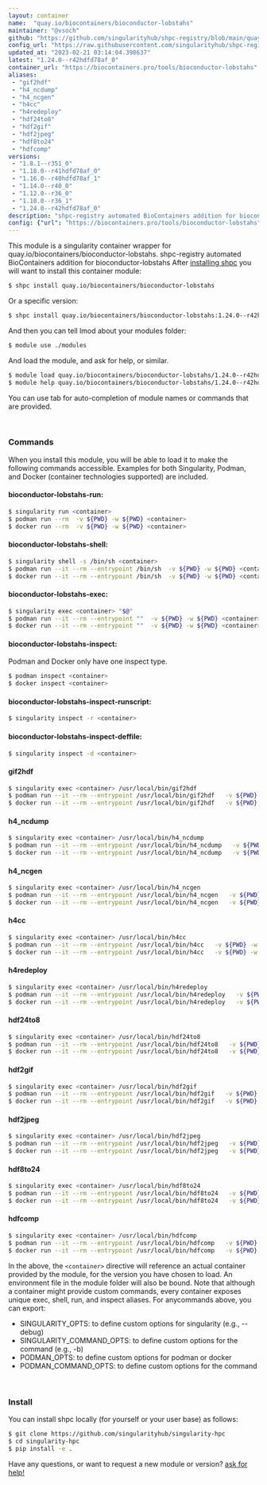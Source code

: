 ```yaml
---
layout: container
name:  "quay.io/biocontainers/bioconductor-lobstahs"
maintainer: "@vsoch"
github: "https://github.com/singularityhub/shpc-registry/blob/main/quay.io/biocontainers/bioconductor-lobstahs/container.yaml"
config_url: "https://raw.githubusercontent.com/singularityhub/shpc-registry/main/quay.io/biocontainers/bioconductor-lobstahs/container.yaml"
updated_at: "2023-02-21 03:14:04.398637"
latest: "1.24.0--r42hdfd78af_0"
container_url: "https://biocontainers.pro/tools/bioconductor-lobstahs"
aliases:
 - "gif2hdf"
 - "h4_ncdump"
 - "h4_ncgen"
 - "h4cc"
 - "h4redeploy"
 - "hdf24to8"
 - "hdf2gif"
 - "hdf2jpeg"
 - "hdf8to24"
 - "hdfcomp"
versions:
 - "1.8.1--r351_0"
 - "1.18.0--r41hdfd78af_0"
 - "1.16.0--r40hdfd78af_1"
 - "1.14.0--r40_0"
 - "1.12.0--r36_0"
 - "1.10.0--r36_1"
 - "1.24.0--r42hdfd78af_0"
description: "shpc-registry automated BioContainers addition for bioconductor-lobstahs"
config: {"url": "https://biocontainers.pro/tools/bioconductor-lobstahs", "maintainer": "@vsoch", "description": "shpc-registry automated BioContainers addition for bioconductor-lobstahs", "latest": {"1.24.0--r42hdfd78af_0": "sha256:9c7787270e90634a0a971d70763bf8081cf8f2d08e018947d9f9c6c0c018db55"}, "tags": {"1.8.1--r351_0": "sha256:6a51e5e30e29cd7343ba27f1e654ce50bcd5cff9ceab02dccbbe469ca782cd46", "1.18.0--r41hdfd78af_0": "sha256:c1970749d13cb73649a43d59633537eace7d83fe3f2fb6c67a5f5d8b6384d0f0", "1.16.0--r40hdfd78af_1": "sha256:89b15aef8c8d2995ff6a10fba9a298af6b41c28fcde2c4ea247d5ceb8f617559", "1.14.0--r40_0": "sha256:1ab2b46678970e32fae34ffa240239e12cb73c59c983c0e0389ea309e02a7765", "1.12.0--r36_0": "sha256:0aca84e44636b6213fae85db2af9e3a8667d8f8f321bbaae464501c7c5481f4c", "1.10.0--r36_1": "sha256:6ecb23fce786315f895f059c7f3bd619dec36c4d0317db40c0c36cd3b62c787f", "1.24.0--r42hdfd78af_0": "sha256:9c7787270e90634a0a971d70763bf8081cf8f2d08e018947d9f9c6c0c018db55"}, "docker": "quay.io/biocontainers/bioconductor-lobstahs", "aliases": {"gif2hdf": "/usr/local/bin/gif2hdf", "h4_ncdump": "/usr/local/bin/h4_ncdump", "h4_ncgen": "/usr/local/bin/h4_ncgen", "h4cc": "/usr/local/bin/h4cc", "h4redeploy": "/usr/local/bin/h4redeploy", "hdf24to8": "/usr/local/bin/hdf24to8", "hdf2gif": "/usr/local/bin/hdf2gif", "hdf2jpeg": "/usr/local/bin/hdf2jpeg", "hdf8to24": "/usr/local/bin/hdf8to24", "hdfcomp": "/usr/local/bin/hdfcomp"}}
---
```


This module is a singularity container wrapper for quay.io/biocontainers/bioconductor-lobstahs.
shpc-registry automated BioContainers addition for bioconductor-lobstahs
After [installing shpc](#install) you will want to install this container module:


```bash
$ shpc install quay.io/biocontainers/bioconductor-lobstahs
```

Or a specific version:

```bash
$ shpc install quay.io/biocontainers/bioconductor-lobstahs:1.24.0--r42hdfd78af_0
```

And then you can tell lmod about your modules folder:

```bash
$ module use ./modules
```

And load the module, and ask for help, or similar.

```bash
$ module load quay.io/biocontainers/bioconductor-lobstahs/1.24.0--r42hdfd78af_0
$ module help quay.io/biocontainers/bioconductor-lobstahs/1.24.0--r42hdfd78af_0
```

You can use tab for auto-completion of module names or commands that are provided.

<br>

### Commands

When you install this module, you will be able to load it to make the following commands accessible.
Examples for both Singularity, Podman, and Docker (container technologies supported) are included.

#### bioconductor-lobstahs-run:

```bash
$ singularity run <container>
$ podman run --rm  -v ${PWD} -w ${PWD} <container>
$ docker run --rm  -v ${PWD} -w ${PWD} <container>
```

#### bioconductor-lobstahs-shell:

```bash
$ singularity shell -s /bin/sh <container>
$ podman run --it --rm --entrypoint /bin/sh  -v ${PWD} -w ${PWD} <container>
$ docker run --it --rm --entrypoint /bin/sh  -v ${PWD} -w ${PWD} <container>
```

#### bioconductor-lobstahs-exec:

```bash
$ singularity exec <container> "$@"
$ podman run --it --rm --entrypoint ""  -v ${PWD} -w ${PWD} <container> "$@"
$ docker run --it --rm --entrypoint ""  -v ${PWD} -w ${PWD} <container> "$@"
```

#### bioconductor-lobstahs-inspect:

Podman and Docker only have one inspect type.

```bash
$ podman inspect <container>
$ docker inspect <container>
```

#### bioconductor-lobstahs-inspect-runscript:

```bash
$ singularity inspect -r <container>
```

#### bioconductor-lobstahs-inspect-deffile:

```bash
$ singularity inspect -d <container>
```


#### gif2hdf

```bash
$ singularity exec <container> /usr/local/bin/gif2hdf
$ podman run --it --rm --entrypoint /usr/local/bin/gif2hdf   -v ${PWD} -w ${PWD} <container> -c " $@"
$ docker run --it --rm --entrypoint /usr/local/bin/gif2hdf   -v ${PWD} -w ${PWD} <container> -c " $@"
```


#### h4_ncdump

```bash
$ singularity exec <container> /usr/local/bin/h4_ncdump
$ podman run --it --rm --entrypoint /usr/local/bin/h4_ncdump   -v ${PWD} -w ${PWD} <container> -c " $@"
$ docker run --it --rm --entrypoint /usr/local/bin/h4_ncdump   -v ${PWD} -w ${PWD} <container> -c " $@"
```


#### h4_ncgen

```bash
$ singularity exec <container> /usr/local/bin/h4_ncgen
$ podman run --it --rm --entrypoint /usr/local/bin/h4_ncgen   -v ${PWD} -w ${PWD} <container> -c " $@"
$ docker run --it --rm --entrypoint /usr/local/bin/h4_ncgen   -v ${PWD} -w ${PWD} <container> -c " $@"
```


#### h4cc

```bash
$ singularity exec <container> /usr/local/bin/h4cc
$ podman run --it --rm --entrypoint /usr/local/bin/h4cc   -v ${PWD} -w ${PWD} <container> -c " $@"
$ docker run --it --rm --entrypoint /usr/local/bin/h4cc   -v ${PWD} -w ${PWD} <container> -c " $@"
```


#### h4redeploy

```bash
$ singularity exec <container> /usr/local/bin/h4redeploy
$ podman run --it --rm --entrypoint /usr/local/bin/h4redeploy   -v ${PWD} -w ${PWD} <container> -c " $@"
$ docker run --it --rm --entrypoint /usr/local/bin/h4redeploy   -v ${PWD} -w ${PWD} <container> -c " $@"
```


#### hdf24to8

```bash
$ singularity exec <container> /usr/local/bin/hdf24to8
$ podman run --it --rm --entrypoint /usr/local/bin/hdf24to8   -v ${PWD} -w ${PWD} <container> -c " $@"
$ docker run --it --rm --entrypoint /usr/local/bin/hdf24to8   -v ${PWD} -w ${PWD} <container> -c " $@"
```


#### hdf2gif

```bash
$ singularity exec <container> /usr/local/bin/hdf2gif
$ podman run --it --rm --entrypoint /usr/local/bin/hdf2gif   -v ${PWD} -w ${PWD} <container> -c " $@"
$ docker run --it --rm --entrypoint /usr/local/bin/hdf2gif   -v ${PWD} -w ${PWD} <container> -c " $@"
```


#### hdf2jpeg

```bash
$ singularity exec <container> /usr/local/bin/hdf2jpeg
$ podman run --it --rm --entrypoint /usr/local/bin/hdf2jpeg   -v ${PWD} -w ${PWD} <container> -c " $@"
$ docker run --it --rm --entrypoint /usr/local/bin/hdf2jpeg   -v ${PWD} -w ${PWD} <container> -c " $@"
```


#### hdf8to24

```bash
$ singularity exec <container> /usr/local/bin/hdf8to24
$ podman run --it --rm --entrypoint /usr/local/bin/hdf8to24   -v ${PWD} -w ${PWD} <container> -c " $@"
$ docker run --it --rm --entrypoint /usr/local/bin/hdf8to24   -v ${PWD} -w ${PWD} <container> -c " $@"
```


#### hdfcomp

```bash
$ singularity exec <container> /usr/local/bin/hdfcomp
$ podman run --it --rm --entrypoint /usr/local/bin/hdfcomp   -v ${PWD} -w ${PWD} <container> -c " $@"
$ docker run --it --rm --entrypoint /usr/local/bin/hdfcomp   -v ${PWD} -w ${PWD} <container> -c " $@"
```



In the above, the `<container>` directive will reference an actual container provided
by the module, for the version you have chosen to load. An environment file in the
module folder will also be bound. Note that although a container
might provide custom commands, every container exposes unique exec, shell, run, and
inspect aliases. For anycommands above, you can export:

 - SINGULARITY_OPTS: to define custom options for singularity (e.g., --debug)
 - SINGULARITY_COMMAND_OPTS: to define custom options for the command (e.g., -b)
 - PODMAN_OPTS: to define custom options for podman or docker
 - PODMAN_COMMAND_OPTS: to define custom options for the command

<br>

### Install

You can install shpc locally (for yourself or your user base) as follows:

```bash
$ git clone https://github.com/singularityhub/singularity-hpc
$ cd singularity-hpc
$ pip install -e .
```

Have any questions, or want to request a new module or version? [ask for help!](https://github.com/singularityhub/singularity-hpc/issues)